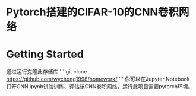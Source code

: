 # Pytorch搭建的CIFAR-10的CNN卷积网络
# Getting Started
通过运行克隆此存储库
'''
git clone https://github.com/wychong1998/homework/
'''
你可以在Jupyter Notebook打开CNN.ipynb试验训练、评估该CNN卷积网络，运行此项目需要pytorch环境。

